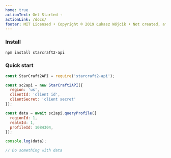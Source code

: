 ```yaml
---
home: true
actionText: Get Started →
actionLink: /docs/
footer: MIT Licensed • Copyright © 2019 Łukasz Wójcik • Not created, affiliated or endorsed in any way by Blizzard Entertainment
---
```


### Install

``` bash
npm install starcraft2-api
```

### Quick start

``` javascript
const StarCraft2API = require('starcraft2-api');

const sc2api = new StarCraft2API({
  region: 'us',
  clientId: 'client id',
  clientSecret: 'client secret'
});

const data = await sc2api.queryProfile({
  regionId: 1,
  realmId: 1,
  profileId: 1084304,
});

console.log(data);

// Do something with data

``` 
